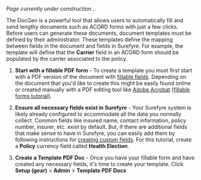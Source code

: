 _Page currently under construction..._

The DocGen is a powerful tool that allows users to automatically fill and send lengthy documents such as ACORD forms with just a few clicks. Before users can generate these documents, document templates must be defined by their administrator. These templates define the mapping between fields in the document and fields in Surefyre. For example, the template will define that the **Carrier** field in an ACORD form should be populated by the carrier associated to the policy.

1. **Start with a fillable PDF form** - To create a template you must first start with a PDF version of the document with [fillable fields](https://acrobat.adobe.com/us/en/acrobat/how-to/create-fillable-pdf-forms-creator.html). Depending on the document that you'd like to create this might be easily found online or created manually with a PDF editing tool like [Adobe Acrobat](https://acrobat.adobe.com/us/en/acrobat.html) [(fillable forms tutorial)](https://helpx.adobe.com/acrobat/how-to/convert-word-excel-paper-pdf-forms.html). 

2. **Ensure all necessary fields exist in Surefyre** - Your Surefyre system is likely already configured to accommodate all the data you normally collect. Common fields like insured name, contact information, policy number, insurer, etc. exist by default. But, if there are additional fields that make sense to have in Surefyre, you can easily add them by following instructions for [creating custom fields](https://github.com/surefyresystems/Surefyre-Systems/wiki/Custom-Fields). For this tutorial, create a **Policy** currency field called **Health Election**. 

3. **Create a Template PDF Doc** - Once you have your fillable form and have created any necessary fields, it's time to create your template. Click **Setup (gear)** > **Admin** > **Template PDF Docs**
